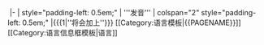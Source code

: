 &#8203;
|-
| style="padding-left: 0.5em;" | '''发音'''
| colspan="2" style="padding-left: 0.5em;" |<span title="国际音标的发音" class="IPA">{{{1|''将会加上''}}}</span><noinclude>
[[Category:语言模板|{{PAGENAME}}]]
[[Category:语言信息框模板|语言]]
</noinclude>